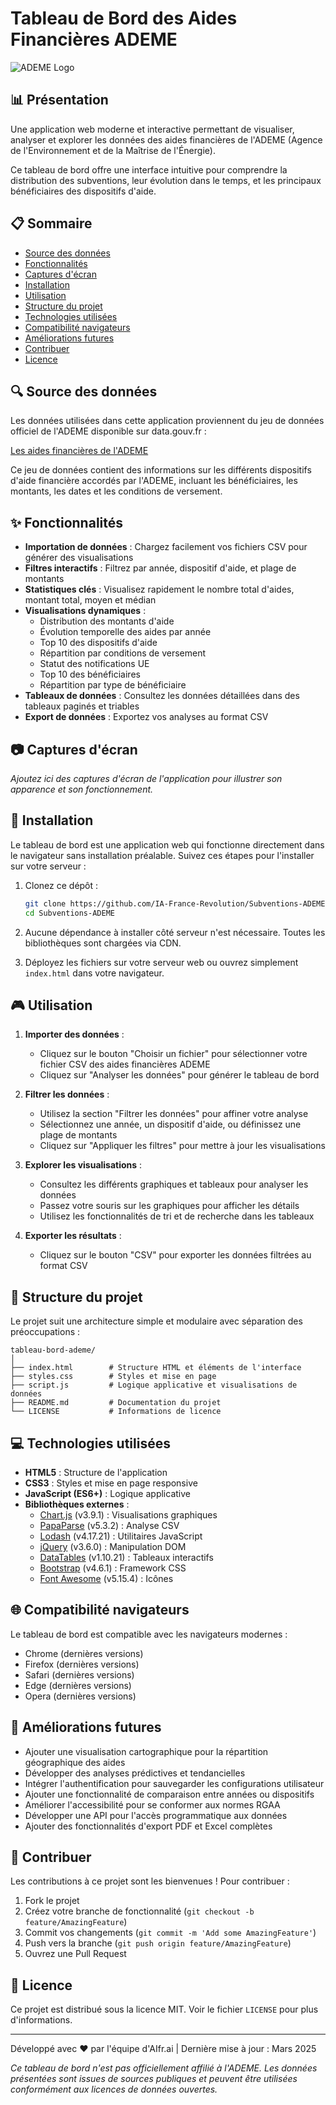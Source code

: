 # Tableau de Bord des Aides Financières ADEME

![ADEME Logo](https://www.ademe.fr/wp-content/uploads/2020/02/logo-ademe.svg)

## 📊 Présentation

Une application web moderne et interactive permettant de visualiser, analyser et explorer les données des aides financières de l'ADEME (Agence de l'Environnement et de la Maîtrise de l'Énergie).

Ce tableau de bord offre une interface intuitive pour comprendre la distribution des subventions, leur évolution dans le temps, et les principaux bénéficiaires des dispositifs d'aide.

## 📋 Sommaire

- [Source des données](#-source-des-données)
- [Fonctionnalités](#-fonctionnalités)
- [Captures d'écran](#-captures-décran)
- [Installation](#-installation)
- [Utilisation](#-utilisation)
- [Structure du projet](#-structure-du-projet)
- [Technologies utilisées](#-technologies-utilisées)
- [Compatibilité navigateurs](#-compatibilité-navigateurs)
- [Améliorations futures](#-améliorations-futures)
- [Contribuer](#-contribuer)
- [Licence](#-licence)

## 🔍 Source des données

Les données utilisées dans cette application proviennent du jeu de données officiel de l'ADEME disponible sur data.gouv.fr :

[Les aides financières de l'ADEME](https://www.data.gouv.fr/fr/datasets/les-aides-financieres-de-lademe-1/)

Ce jeu de données contient des informations sur les différents dispositifs d'aide financière accordés par l'ADEME, incluant les bénéficiaires, les montants, les dates et les conditions de versement.

## ✨ Fonctionnalités

- **Importation de données** : Chargez facilement vos fichiers CSV pour générer des visualisations
- **Filtres interactifs** : Filtrez par année, dispositif d'aide, et plage de montants
- **Statistiques clés** : Visualisez rapidement le nombre total d'aides, montant total, moyen et médian
- **Visualisations dynamiques** :
  - Distribution des montants d'aide
  - Évolution temporelle des aides par année
  - Top 10 des dispositifs d'aide
  - Répartition par conditions de versement
  - Statut des notifications UE
  - Top 10 des bénéficiaires
  - Répartition par type de bénéficiaire
- **Tableaux de données** : Consultez les données détaillées dans des tableaux paginés et triables
- **Export de données** : Exportez vos analyses au format CSV

## 📷 Captures d'écran

*Ajoutez ici des captures d'écran de l'application pour illustrer son apparence et son fonctionnement.*

## 🚀 Installation

Le tableau de bord est une application web qui fonctionne directement dans le navigateur sans installation préalable. Suivez ces étapes pour l'installer sur votre serveur :

1. Clonez ce dépôt :
   ```bash
   git clone https://github.com/IA-France-Revolution/Subventions-ADEME.git
   cd Subventions-ADEME
   ```

2. Aucune dépendance à installer côté serveur n'est nécessaire. Toutes les bibliothèques sont chargées via CDN.

3. Déployez les fichiers sur votre serveur web ou ouvrez simplement `index.html` dans votre navigateur.

## 🎮 Utilisation

1. **Importer des données** :
   - Cliquez sur le bouton "Choisir un fichier" pour sélectionner votre fichier CSV des aides financières ADEME
   - Cliquez sur "Analyser les données" pour générer le tableau de bord

2. **Filtrer les données** :
   - Utilisez la section "Filtrer les données" pour affiner votre analyse
   - Sélectionnez une année, un dispositif d'aide, ou définissez une plage de montants
   - Cliquez sur "Appliquer les filtres" pour mettre à jour les visualisations

3. **Explorer les visualisations** :
   - Consultez les différents graphiques et tableaux pour analyser les données
   - Passez votre souris sur les graphiques pour afficher les détails
   - Utilisez les fonctionnalités de tri et de recherche dans les tableaux

4. **Exporter les résultats** :
   - Cliquez sur le bouton "CSV" pour exporter les données filtrées au format CSV

## 📁 Structure du projet

Le projet suit une architecture simple et modulaire avec séparation des préoccupations :

```
tableau-bord-ademe/
│
├── index.html        # Structure HTML et éléments de l'interface
├── styles.css        # Styles et mise en page
├── script.js         # Logique applicative et visualisations de données
├── README.md         # Documentation du projet
└── LICENSE           # Informations de licence
```

## 💻 Technologies utilisées

- **HTML5** : Structure de l'application
- **CSS3** : Styles et mise en page responsive
- **JavaScript (ES6+)** : Logique applicative
- **Bibliothèques externes** :
  - [Chart.js](https://www.chartjs.org/) (v3.9.1) : Visualisations graphiques
  - [PapaParse](https://www.papaparse.com/) (v5.3.2) : Analyse CSV
  - [Lodash](https://lodash.com/) (v4.17.21) : Utilitaires JavaScript
  - [jQuery](https://jquery.com/) (v3.6.0) : Manipulation DOM
  - [DataTables](https://datatables.net/) (v1.10.21) : Tableaux interactifs
  - [Bootstrap](https://getbootstrap.com/) (v4.6.1) : Framework CSS
  - [Font Awesome](https://fontawesome.com/) (v5.15.4) : Icônes

## 🌐 Compatibilité navigateurs

Le tableau de bord est compatible avec les navigateurs modernes :

- Chrome (dernières versions)
- Firefox (dernières versions)
- Safari (dernières versions)
- Edge (dernières versions)
- Opera (dernières versions)

## 🚧 Améliorations futures

- Ajouter une visualisation cartographique pour la répartition géographique des aides
- Développer des analyses prédictives et tendancielles
- Intégrer l'authentification pour sauvegarder les configurations utilisateur
- Ajouter une fonctionnalité de comparaison entre années ou dispositifs
- Améliorer l'accessibilité pour se conformer aux normes RGAA
- Développer une API pour l'accès programmatique aux données
- Ajouter des fonctionnalités d'export PDF et Excel complètes

## 👥 Contribuer

Les contributions à ce projet sont les bienvenues ! Pour contribuer :

1. Fork le projet
2. Créez votre branche de fonctionnalité (`git checkout -b feature/AmazingFeature`)
3. Commit vos changements (`git commit -m 'Add some AmazingFeature'`)
4. Push vers la branche (`git push origin feature/AmazingFeature`)
5. Ouvrez une Pull Request

## 📄 Licence

Ce projet est distribué sous la licence MIT. Voir le fichier `LICENSE` pour plus d'informations.

---

Développé avec ❤️ par l'équipe d'AIfr.ai | Dernière mise à jour : Mars 2025

*Ce tableau de bord n'est pas officiellement affilié à l'ADEME. Les données présentées sont issues de sources publiques et peuvent être utilisées conformément aux licences de données ouvertes.*
